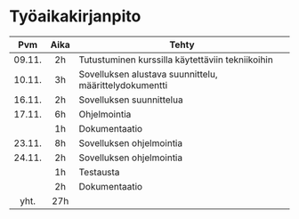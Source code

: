 # Työaikakirjanpito

| Pvm  | Aika | Tehty |
|:----:|:----:|-------|
|09.11.|2h|Tutustuminen kurssilla käytettäviin tekniikoihin|
|10.11.|3h|Sovelluksen alustava suunnittelu, määrittelydokumentti
|16.11.|2h|Sovelluksen suunnittelua
|17.11.|6h|Ohjelmointia
||1h|Dokumentaatio
|23.11.|8h|Sovelluksen ohjelmointia
|24.11.|2h|Sovelluksen ohjelmointia
||1h|Testausta
||2h|Dokumentaatio
|yht.|27h|
